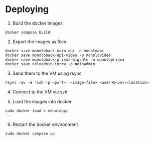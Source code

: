 # Deploying

1. Build the docker images

`docker compose build`

2. Export the images as files

```
docker save monoloback-main-api -o monoloapi
docker save monoloback-api-video -o monolovideo
docker save monoloback-prisma-migrate -o monoloprisma
docker save noloadmin-intra -o noloadmin
```

3. Send them to the VM using rsync

`rsync -av -e 'ssh -p <port>' <image-file> <user>@<vm>:<location>`

4. Connect to the VM via ssh

5. Load the images into docker

```
sudo docker load < monoloapi
...
```

6. Restart the docker environment

`sudo docker compose up`
